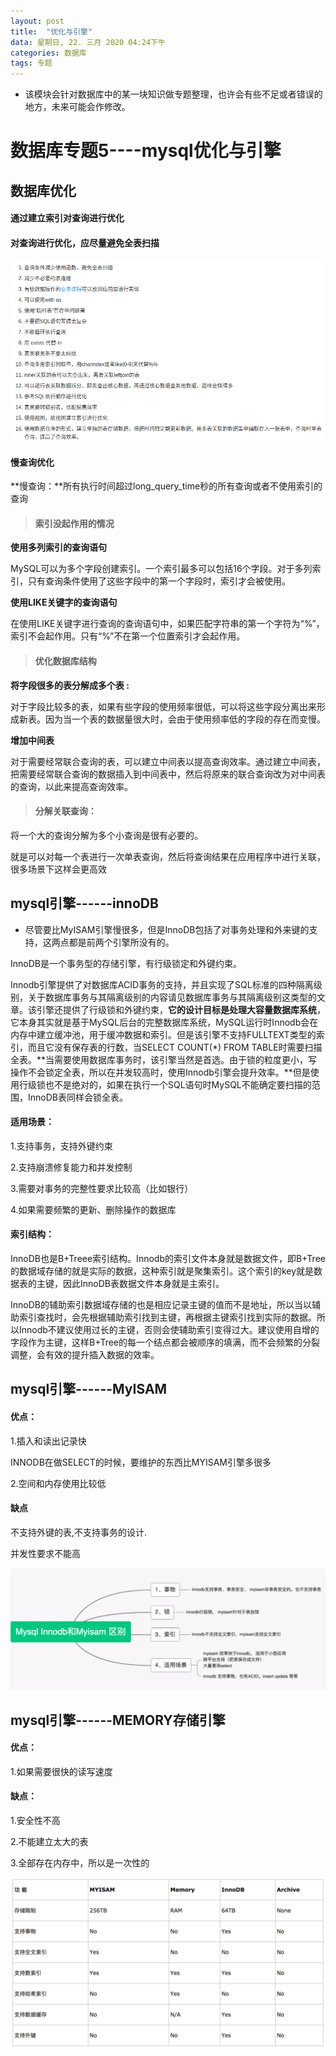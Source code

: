 ```yaml
---
layout: post
title:  "优化与引擎"
data: 星期日, 22. 三月 2020 04:24下午 
categories: 数据库
tags: 专题
---
```

* 该模块会针对数据库中的某一块知识做专题整理，也许会有些不足或者错误的地方，未来可能会作修改。

# 数据库专题5----mysql优化与引擎

## 数据库优化
#### 通过建立索引对查询进行优化


#### 对查询进行优化，应尽量避免全表扫描

![](https://github.com/LLLibra/LLLibra.github.io/raw/master/_posts/imgs/20200327-223016.png)

#### 慢查询优化

**慢查询：**所有执行时间超过long_query_time秒的所有查询或者不使用索引的查询

> #### 索引没起作用的情况
>
**使用多列索引的查询语句**
>
 MySQL可以为多个字段创建索引。一个索引最多可以包括16个字段。对于多列索引，只有查询条件使用了这些字段中的第一个字段时，索引才会被使用。
 >
 **使用LIKE关键字的查询语句**
>
 在使用LIKE关键字进行查询的查询语句中，如果匹配字符串的第一个字符为“%”，索引不会起作用。只有“%”不在第一个位置索引才会起作用。

> #### 优化数据库结构
>
**将字段很多的表分解成多个表 :**
>
 对于字段比较多的表，如果有些字段的使用频率很低，可以将这些字段分离出来形成新表。因为当一个表的数据量很大时，会由于使用频率低的字段的存在而变慢。
 >
 **增加中间表**
 >
 对于需要经常联合查询的表，可以建立中间表以提高查询效率。通过建立中间表，把需要经常联合查询的数据插入到中间表中，然后将原来的联合查询改为对中间表的查询，以此来提高查询效率。

> #### 分解关联查询：
>
将一个大的查询分解为多个小查询是很有必要的。
>
就是可以对每一个表进行一次单表查询，然后将查询结果在应用程序中进行关联，很多场景下这样会更高效




## mysql引擎------innoDB

* 尽管要比MyISAM引擎慢很多，但是InnoDB包括了对事务处理和外来键的支持，这两点都是前两个引擎所没有的。

InnoDB是一个事务型的存储引擎，有行级锁定和外键约束。

Innodb引擎提供了对数据库ACID事务的支持，并且实现了SQL标准的四种隔离级别，关于数据库事务与其隔离级别的内容请见数据库事务与其隔离级别这类型的文章。该引擎还提供了行级锁和外键约束，**它的设计目标是处理大容量数据库系统**，它本身其实就是基于MySQL后台的完整数据库系统，MySQL运行时Innodb会在内存中建立缓冲池，用于缓冲数据和索引。但是该引擎不支持FULLTEXT类型的索引，而且它没有保存表的行数，当SELECT COUNT(*) FROM TABLE时需要扫描全表。**当需要使用数据库事务时，该引擎当然是首选。由于锁的粒度更小，写操作不会锁定全表，所以在并发较高时，使用Innodb引擎会提升效率。**但是使用行级锁也不是绝对的，如果在执行一个SQL语句时MySQL不能确定要扫描的范围，InnoDB表同样会锁全表。

#### 适用场景：
1.支持事务，支持外键约束

2.支持崩溃修复能力和并发控制

3.需要对事务的完整性要求比较高（比如银行）

4.如果需要频繁的更新、删除操作的数据库

#### 索引结构：

InnoDB也是B+Treee索引结构。Innodb的索引文件本身就是数据文件，即B+Tree的数据域存储的就是实际的数据，这种索引就是聚集索引。这个索引的key就是数据表的主键，因此InnoDB表数据文件本身就是主索引。

InnoDB的辅助索引数据域存储的也是相应记录主键的值而不是地址，所以当以辅助索引查找时，会先根据辅助索引找到主键，再根据主键索引找到实际的数据。所以Innodb不建议使用过长的主键，否则会使辅助索引变得过大。建议使用自增的字段作为主键，这样B+Tree的每一个结点都会被顺序的填满，而不会频繁的分裂调整，会有效的提升插入数据的效率。


## mysql引擎------MyISAM
#### 优点：
1.插入和读出记录快
>
INNODB在做SELECT的时候，要维护的东西比MYISAM引擎多很多

2.空间和内存使用比较低

#### 缺点
不支持外键的表,不支持事务的设计.

并发性要求不能高

![](https://github.com/LLLibra/LLLibra.github.io/raw/master/_posts/imgs/20200328-200009.png)

## mysql引擎------MEMORY存储引擎

#### 优点：

1.如果需要很快的读写速度

#### 缺点：
1.安全性不高

2.不能建立太大的表

3.全部存在内存中，所以是一次性的



![](https://github.com/LLLibra/LLLibra.github.io/raw/master/_posts/imgs/20200328-194026.png)




